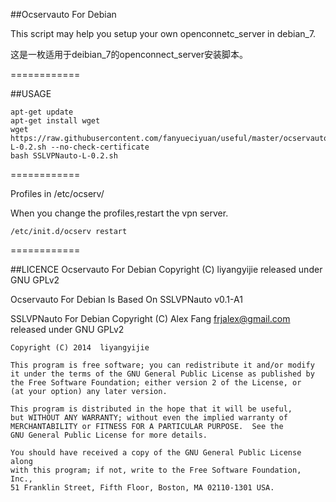 ##Ocservauto For Debian

This script may help you setup your own openconnetc_server in debian_7.

这是一枚适用于deibian_7的openconnect_server安装脚本。

============

##USAGE
```shell
apt-get update
apt-get install wget
wget https://raw.githubusercontent.com/fanyueciyuan/useful/master/ocservauto/SSLVPNauto-L-0.2.sh --no-check-certificate
bash SSLVPNauto-L-0.2.sh
```
============


Profiles in /etc/ocserv/

When you change the profiles,restart the vpn server.
```shell
/etc/init.d/ocserv restart
```

============

##LICENCE
Ocservauto For Debian Copyright (C) liyangyijie released under GNU GPLv2

Ocservauto For Debian Is Based On SSLVPNauto v0.1-A1

SSLVPNauto For Debian Copyright (C) Alex Fang frjalex@gmail.com released under GNU GPLv2



    Copyright (C) 2014  liyangyijie

    This program is free software; you can redistribute it and/or modify
    it under the terms of the GNU General Public License as published by
    the Free Software Foundation; either version 2 of the License, or
    (at your option) any later version.

    This program is distributed in the hope that it will be useful,
    but WITHOUT ANY WARRANTY; without even the implied warranty of
    MERCHANTABILITY or FITNESS FOR A PARTICULAR PURPOSE.  See the
    GNU General Public License for more details.

    You should have received a copy of the GNU General Public License along
    with this program; if not, write to the Free Software Foundation, Inc.,
    51 Franklin Street, Fifth Floor, Boston, MA 02110-1301 USA.
